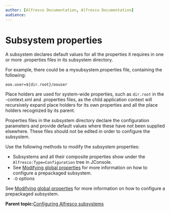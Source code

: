 ```yaml
---
author: [Alfresco Documentation, Alfresco Documentation]
audience: 
---
```


# Subsystem properties

A subsystem declares default values for all the properties it requires in one or more .properties files in its subsystem directory.

For example, there could be a mysubsystem.properties file, containing the following:

```
ooo.user=${dir.root}/oouser
```

Place holders are used for system-wide properties, such as `dir.root` in the -context.xml and .properties files, as the child application context will recursively expand place holders for its own properties and all the place holders recognized by its parent.

Properties files in the subsystem directory declare the configuration parameters and provide default values where these have not been supplied elsewhere. These files should not be edited in order to configure the subsystem.

Use the following methods to modify the subsystem properties:

-   Subsystems and all their composite properties show under the `Alfresco:Type=Configuration` tree in JConsole.
-   See [Modifying global properties](../tasks/global-props-config.md) for more information on how to configure a prepackaged subsystem.
-   `-D` options

See [Modifying global properties](../tasks/global-props-config.md) for more information on how to configure a prepackaged subsystem.

**Parent topic:**[Configuring Alfresco subsystems](../concepts/subsystem-intro.md)

